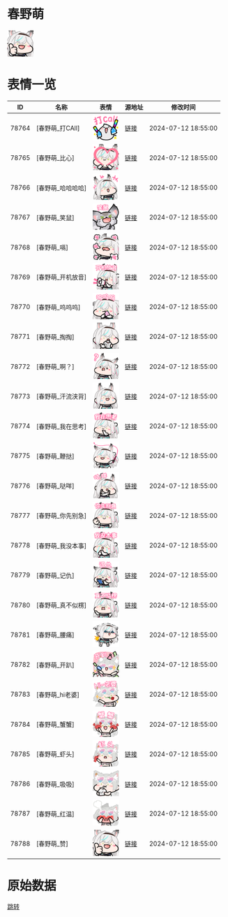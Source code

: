 # 春野萌

<img src="./cover.png" height="60" alt="cover" />

# 表情一览

|ID|名称|表情|源地址|修改时间|
|----|----|----|----|----|
|78764|[春野萌_打CAll]|<img src="./pic/078764_%5B春野萌_打CAll%5D.png" height="60" alt="打CAll"/>|[链接](https://i0.hdslb.com/bfs/garb/c784a74cdb3bb8f73a8d399e150a3ddcb2a38006.png)|2024-07-12 18:55:00|
|78765|[春野萌_比心]|<img src="./pic/078765_%5B春野萌_比心%5D.png" height="60" alt="比心"/>|[链接](https://i0.hdslb.com/bfs/garb/26e4d2eeb7756d8ac608c0cfcca93ec5f7202e89.png)|2024-07-12 18:55:00|
|78766|[春野萌_哈哈哈哈]|<img src="./pic/078766_%5B春野萌_哈哈哈哈%5D.png" height="60" alt="哈哈哈哈"/>|[链接](https://i0.hdslb.com/bfs/garb/eaae9320e141c4225ef47bba80ba14d878c66308.png)|2024-07-12 18:55:00|
|78767|[春野萌_笑鼠]|<img src="./pic/078767_%5B春野萌_笑鼠%5D.png" height="60" alt="笑鼠"/>|[链接](https://i0.hdslb.com/bfs/garb/600ac3a4e9051d426466693227a439cd5b76ccfe.png)|2024-07-12 18:55:00|
|78768|[春野萌_嗝]|<img src="./pic/078768_%5B春野萌_嗝%5D.png" height="60" alt="嗝"/>|[链接](https://i0.hdslb.com/bfs/garb/a644edf1bf06deace119d61caf9c4123e102fedd.png)|2024-07-12 18:55:00|
|78769|[春野萌_开机放音]|<img src="./pic/078769_%5B春野萌_开机放音%5D.png" height="60" alt="开机放音"/>|[链接](https://i0.hdslb.com/bfs/garb/c7dabb28f0b16e7ac62cf5df350a859dc3d10ab4.png)|2024-07-12 18:55:00|
|78770|[春野萌_呜呜呜]|<img src="./pic/078770_%5B春野萌_呜呜呜%5D.png" height="60" alt="呜呜呜"/>|[链接](https://i0.hdslb.com/bfs/garb/b4f185503e2f630a54fa9b1fa667bb8a35e36d56.png)|2024-07-12 18:55:00|
|78771|[春野萌_掏掏]|<img src="./pic/078771_%5B春野萌_掏掏%5D.png" height="60" alt="掏掏"/>|[链接](https://i0.hdslb.com/bfs/garb/efe2837fd56885fe8687e4f1e2524294940b949b.png)|2024-07-12 18:55:00|
|78772|[春野萌_啊？]|<img src="./pic/078772_%5B春野萌_啊？%5D.png" height="60" alt="啊？"/>|[链接](https://i0.hdslb.com/bfs/garb/97c3b2fa243f499a2b6af1db2a332e48aec5b7ed.png)|2024-07-12 18:55:00|
|78773|[春野萌_汗流浃背]|<img src="./pic/078773_%5B春野萌_汗流浃背%5D.png" height="60" alt="汗流浃背"/>|[链接](https://i0.hdslb.com/bfs/garb/789c3c15179f140dc7dc23bde53ec0114b46a980.png)|2024-07-12 18:55:00|
|78774|[春野萌_我在思考]|<img src="./pic/078774_%5B春野萌_我在思考%5D.png" height="60" alt="我在思考"/>|[链接](https://i0.hdslb.com/bfs/garb/c8a51575263ce414ba2ba2d753388467110f6d6c.png)|2024-07-12 18:55:00|
|78775|[春野萌_鞭挞]|<img src="./pic/078775_%5B春野萌_鞭挞%5D.png" height="60" alt="鞭挞"/>|[链接](https://i0.hdslb.com/bfs/garb/dc6d51a264b27ec0844362b62371ff5a3708f75c.png)|2024-07-12 18:55:00|
|78776|[春野萌_哒咩]|<img src="./pic/078776_%5B春野萌_哒咩%5D.png" height="60" alt="哒咩"/>|[链接](https://i0.hdslb.com/bfs/garb/60e8a883bab280d084c20fcef5a528abbf4bde5e.png)|2024-07-12 18:55:00|
|78777|[春野萌_你先别急]|<img src="./pic/078777_%5B春野萌_你先别急%5D.png" height="60" alt="你先别急"/>|[链接](https://i0.hdslb.com/bfs/garb/20f71265f7de11305e306e58598355b99eafea79.png)|2024-07-12 18:55:00|
|78778|[春野萌_我没本事]|<img src="./pic/078778_%5B春野萌_我没本事%5D.png" height="60" alt="我没本事"/>|[链接](https://i0.hdslb.com/bfs/garb/71dc9716d9e7a81f52180d5b8b1bc7e88164b394.png)|2024-07-12 18:55:00|
|78779|[春野萌_记仇]|<img src="./pic/078779_%5B春野萌_记仇%5D.png" height="60" alt="记仇"/>|[链接](https://i0.hdslb.com/bfs/garb/d54930b92092d021481683cff03cbfd86360ebbf.png)|2024-07-12 18:55:00|
|78780|[春野萌_真不似楞]|<img src="./pic/078780_%5B春野萌_真不似楞%5D.png" height="60" alt="真不似楞"/>|[链接](https://i0.hdslb.com/bfs/garb/a28fdeb0825c61f0f48f3e76fe04b54278f5cd6c.png)|2024-07-12 18:55:00|
|78781|[春野萌_腰痛]|<img src="./pic/078781_%5B春野萌_腰痛%5D.png" height="60" alt="腰痛"/>|[链接](https://i0.hdslb.com/bfs/garb/24c9d5dc1aebb16fa1dee5605fa4a74a2a19982b.png)|2024-07-12 18:55:00|
|78782|[春野萌_开趴]|<img src="./pic/078782_%5B春野萌_开趴%5D.png" height="60" alt="开趴"/>|[链接](https://i0.hdslb.com/bfs/garb/ce887e13146f5aef25f8954323ca0faf92986176.png)|2024-07-12 18:55:00|
|78783|[春野萌_hi老婆]|<img src="./pic/078783_%5B春野萌_hi老婆%5D.png" height="60" alt="hi老婆"/>|[链接](https://i0.hdslb.com/bfs/garb/a3f6ab1bd604f21b5255c3b3a36157a240314134.png)|2024-07-12 18:55:00|
|78784|[春野萌_蟹蟹]|<img src="./pic/078784_%5B春野萌_蟹蟹%5D.png" height="60" alt="蟹蟹"/>|[链接](https://i0.hdslb.com/bfs/garb/9e593792f58a7bb6b4768db4f736fc2b70934f29.png)|2024-07-12 18:55:00|
|78785|[春野萌_虾头]|<img src="./pic/078785_%5B春野萌_虾头%5D.png" height="60" alt="虾头"/>|[链接](https://i0.hdslb.com/bfs/garb/ab698fb5dbc197fed6ae1e61f9429390eb345d30.png)|2024-07-12 18:55:00|
|78786|[春野萌_吸吸]|<img src="./pic/078786_%5B春野萌_吸吸%5D.png" height="60" alt="吸吸"/>|[链接](https://i0.hdslb.com/bfs/garb/22b061232d5b762e206794b11963c89c908a1e2f.png)|2024-07-12 18:55:00|
|78787|[春野萌_红温]|<img src="./pic/078787_%5B春野萌_红温%5D.png" height="60" alt="红温"/>|[链接](https://i0.hdslb.com/bfs/garb/910e54525a4c4e54bb51e880465570bc3d1a85ca.png)|2024-07-12 18:55:00|
|78788|[春野萌_赞]|<img src="./pic/078788_%5B春野萌_赞%5D.png" height="60" alt="赞"/>|[链接](https://i0.hdslb.com/bfs/garb/29c9bc4578796016c477db968408f371af347a49.png)|2024-07-12 18:55:00|

# 原始数据

[跳转](./raw.json)

